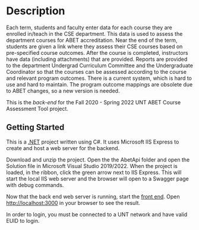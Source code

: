 # Description

Each term, students and faculty enter data for each course they are enrolled in/teach in the CSE department. This data is used to assess the department courses for ABET accreditation. Near the end of the term, students are given a link where they assess their CSE courses based on pre-specified course outcomes. After the course is completed, instructors have data (including attachments) that are provided. Reports are provided to the department Undergrad Curriculum Committee and the Undergraduate Coordinator so that the courses can be assessed according to the course and relevant program outcomes. There is a current system, which is hard to use and hard to maintain. The program outcome mappings are obsolete due to ABET changes, so a new version is needed.

This is the _back-end_ for the Fall 2020 - Spring 2022 UNT ABET Course Assessment Tool project.

## Getting Started
This is a [.NET]() project written using C#. It uses Microsoft IIS Express to create and host a web server for the backend.

Download and unzip the project. Open the the AbetApi folder and open the Solution file in Microsoft Visual Studio 2019/2022. When the project is loaded, in the ribbon, click the green arrow next to IIS Express. This will start the local IIS web server and the browser will open to a Swagger page with debug commands.

Now that the back end web server is running, start the [front end](https://github.com/huynggg/Abet-Course-Assessment-Tool-Frontend).
Open [http://localhost:3000](http://127.0.0.1:3000) in your browser to see the result.

In order to login, you must be connected to a UNT network and have valid EUID to login.
